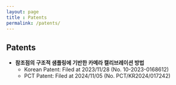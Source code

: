 ```yaml
---
layout: page
title : Patents
permalink: /patents/
---
```


## Patents
* **참조점의 구조적 샘플링에 기반한 카메라 캘리브레이션 방법**
  * Korean Patent: Filed at 2023/11/28 (No. 10-2023-0168612)
  * PCT Patent: Filed at 2024/11/05 (No. PCT/KR2024/017242)
